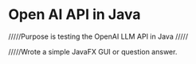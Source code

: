 # Open AI API in Java


/////Purpose is testing the OpenAI LLM API in  Java /////

/////Wrote a simple JavaFX GUI or question answer.
